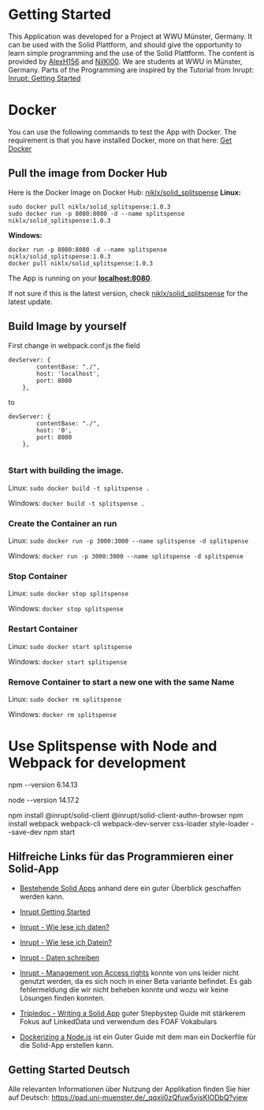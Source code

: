 # Getting Started 
This Application was developed for a Project at WWU Münster, Germany. It can be used with the Solid Plattform, and should give the opportunity to learn simple programming and the use of the Solid Plattform.
The content is provided by [AlexH156](https://github.com/AlexH156) and [NilKl00](https://github.com/NilKl00). We are students at WWU in Münster, Germany.
Parts of the Programming are inspired by the Tutorial from Inrupt: [Inrupt: Getting Started](https://docs.inrupt.com/developer-tools/javascript/client-libraries/tutorial/getting-started/)


# Docker
You can use the following commands to test the App with Docker. The requirement is that you have installed Docker, more on that here: [Get Docker](https://docs.docker.com/get-docker/)

## Pull the image from Docker Hub
Here is the Docker Image on Docker Hub: [niklx/solid_splitspense](https://hub.docker.com/r/niklx/solid_splitspense/tags?page=1&ordering=last_updated)
**Linux:**
``` 
sudo docker pull niklx/solid_splitspense:1.0.3
sudo docker run -p 8080:8080 -d --name splitspense niklx/solid_splitspense:1.0.3 
``` 


**Windows:**
``` 
docker run -p 8080:8080 -d --name splitspense niklx/solid_splitspense:1.0.3
docker pull niklx/solid_splitspense:1.0.3 
```


The App is running on your **[localhost:8080](localhost:8080)**.

If not sure if this is the latest version, check [niklx/solid_splitspense](https://hub.docker.com/r/niklx/solid_splitspense/tags?page=1&ordering=last_updated) for the latest update.

## Build Image by yourself
First change in webpack.conf.js the field 
```
devServer: {
        contentBase: "./",
        host: 'localhost',
        port: 8080
    }, 

```
to
```
devServer: {
        contentBase: "./",
        host: '0',
        port: 8080
    },
    
```

### Start with **building the image**.
Linux: ```sudo docker build -t splitspense . ```

Windows: ``` docker build -t splitspense . ```

### **Create the Container an run**
Linux: ```sudo docker run -p 3000:3000 --name splitspense -d splitspense```

Windows: ```docker run -p 3000:3000 --name splitspense -d splitspense```

### **Stop Container**
Linux: ```sudo docker stop splitspense```

Windows: ```docker stop splitspense```

### **Restart Container**
Linux: ```sudo docker start splitspense```

Windows: ```docker start splitspense```

### **Remove Container to start a new one with the same Name**
Linux: ```sudo docker rm splitspense```

Windows: ```docker rm splitspense```

# Use Splitspense with Node and Webpack for development
npm --version 6.14.13

node --version 14.17.2

npm install @inrupt/solid-client @inrupt/solid-client-authn-browser
npm install webpack webpack-cli webpack-dev-server css-loader style-loader  --save-dev
npm start

## Hilfreiche Links für das Programmieren einer Solid-App
* [Bestehende Solid Apps](https://solidproject.org/apps) anhand dere ein guter Überblick geschaffen werden kann.
* [Inrupt Getting Started](https://docs.inrupt.com/developer-tools/javascript/client-libraries/tutorial/getting-started/)
* [Inrupt - Wie lese ich daten?](https://docs.inrupt.com/developer-tools/javascript/client-libraries/tutorial/read-write-data/)
* [Inrupt - Wie lese ich Datein?](https://docs.inrupt.com/developer-tools/javascript/client-libraries/tutorial/read-write-files/)
* [Inrupt - Daten schreiben](https://docs.inrupt.com/developer-tools/javascript/client-libraries/tutorial/read-write-data/)
* [Inrupt - Management von Access rights](https://docs.inrupt.com/developer-tools/javascript/client-libraries/tutorial/manage-access/#changing-access-data-for-a-resource) konnte von uns leider nicht genutzt werden, da es sich noch in einer Beta variante befindet. Es gab fehlermeldung die wir nicht beheben konnte und wozu wir keine Lösungen finden konnten. 

* [Tripledoc - Writing a Solid App](https://vincenttunru.gitlab.io/tripledoc/docs/writing-a-solid-app/writing-a-solid-app.html) guter Stepbystep Guide mit stärkerem Fokus auf LinkedData und verwendum des FOAF Vokabulars

* [Dockerizing a Node.js](https://nodejs.org/en/docs/guides/nodejs-docker-webapp/) ist ein Guter Guide mit dem man ein Dockerfile für die Solid-App erstellen kann. 

## Getting Started Deutsch
Alle relevanten Informationen über Nutzung der Applikation finden Sie hier auf Deutsch: https://pad.uni-muenster.de/_qqxij0zQfuw5yisKlODbQ?view


